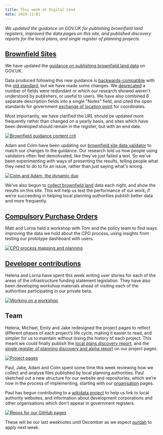 ```yaml
---
title: This week at Digital Land
date: 2019-11-01
---
```


_We updated the guidance on GOV.UK for publishing brownfield land registers, improved the data pages on this site, and published discovery reports for the local plans, and single register of planning projects._

## [Brownfield Sites](https://digital-land.github.io/project/brownfield-sites/)

We have updated the [guidance on publishing brownfield land data](https://www.gov.uk/government/publications/brownfield-land-registers-data-standard/publish-your-brownfield-land-data) on GOV.UK.

Data produced following this new guidance is [backwards-compatible](https://en.wikipedia.org/wiki/Backward_compatibility) with the [old standard](https://assets.publishing.service.gov.uk/government/uploads/system/uploads/attachment_data/file/653657/BrownfieldLandRegisters_-_DataStandard.pdf), but we have made some changes. We [deprecated](https://en.wikipedia.org/wiki/Deprecation#Software_deprecation) a number of fields were redundant or which our research showed weren't understood by publishers, or useful to users. We have also combined 6 separate description fields into a single "Notes" field, and cited the open standards for government [exchange of location point](https://www.gov.uk/government/publications/open-standards-for-government/exchange-of-location-point) for coordinates.

Most importantly, we have clarified the URL should be updated more frequently rather than changed on a yearly basis, and sites which have been developed should remain in the register, but with an end date.

<a data-flickr-embed="true" href="https://www.flickr.com/photos/182343195@N08/48996059161/in/dateposted-public/" title="Brownfield guidance content crit"><img src="https://live.staticflickr.com/65535/48996059161_90882d9342_c.jpg" alt="Brownfield guidance content crit"></a>

Adam and Colm have been updating our [brownfield site data validator](http://brownfield-sites-validator.herokuapp.com/) to match our changes to the guidance. Our research told us how people using validators often feel demotivated, like they've just failed a test. So we've been experimenting with ways of presenting the results, telling people what they need to do to fix an issue, rather than just saying what's wrong.

<a data-flickr-embed="true" href="https://www.flickr.com/photos/psd/48980962116/in/album-72157703657907285/" title="Colm and Adam, the dynamic duo"><img src="https://live.staticflickr.com/65535/48980962116_aa95091bf0_c.jpg" alt="Colm and Adam, the dynamic duo"></a>

We've also begun to [collect brownfield land](https://github.com/digital-land/brownfield-sites-collection) data each night, and show the results on this site. This will help us test the performance of our work; if we're succeeding in helping local planning authorities publish better data and more frequently.

## [Compulsory Purchase Orders](https://digital-land.github.io/project/compulsory-purchase-orders/)
Matt and Lorna held a workshop with Tom and the policy team to find ways improving the data we hold about the CPO process, using insights from testing our prototype dashboard with users.

<a href="https://www.flickr.com/photos/psd/48980296578/in/album-72157703657907285/" title="CPO process mapping and planning"><img src="https://live.staticflickr.com/65535/48980296578_1e4cc9b42f_c.jpg" alt="CPO process mapping and planning"></a>

## [Developer contributions](https://digital-land.github.io/project/developer-contributions/)
Helena and Lorna have spent this week writing user stories for each of the areas of the infrastructure funding statement legislation. They have also been developing workshop materials ahead of visiting each of the authorities participating in our private beta. 

<a href="https://www.flickr.com/photos/psd/48997609982/in/dateposted/" title="Working on a workshop"><img src="https://live.staticflickr.com/65535/48997609982_5ef0782a7a_c.jpg" alt="Working on a workshop"></a>

## Team

Helena, Michael, Emily and Jake redesigned the project pages to reflect different phases of each project’s life cycle, making it easier to read, and simpler for us to maintain without losing the history of each project.  This meant we could finally publish the [local plans discovery report](https://digital-land.github.io/project/local-plans/discovery), and the [single register of planning discovery and alpha report](https://digital-land.github.io/project/single-register-of-planning/discovery/) on our project pages.

<a href="https://www.flickr.com/photos/psd/48997625782/in/photostream/" title="Project pages"><img src="https://live.staticflickr.com/65535/48997625782_9cd878f398_c.jpg" alt="Project pages"></a>

Paul, Jake, Adam and Colm spent some time this week reviewing how we collect and analyse files published by local planning authorities. Paul sketched out a new structure for our website and repositories, which we’re now in the process of implementing, starting with our [organisation](https://digital-land.github.io/organisation/) pages.

Paul has begun contributing to a [wikidata project](https://www.wikidata.org/wiki/Wikidata_talk:WikiProject_UK_and_Ireland/adm/England) to help us link to local authority websites, and information about development corporations and other organisations which don't appear in government registers.

<a data-flickr-embed="true" href="https://www.flickr.com/photos/psd/48994693023/in/dateposted/" title="Repos for our GitHub pages"><img src="https://live.staticflickr.com/65535/48994693023_09849abd7d_c.jpg" alt="Repos for our GitHub pages"></a>

These will be our last weeknotes until December as we expect [purdah](https://www.gov.uk/government/publications/election-guidance-for-civil-servants) to apply next week.
